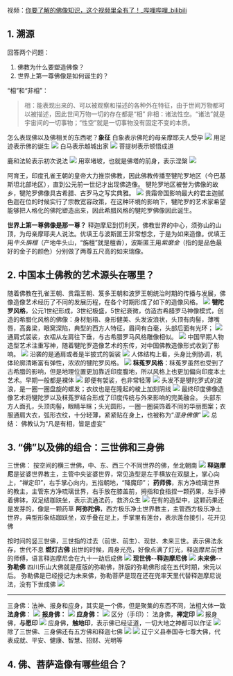 
视频：[你要了解的佛像知识，这个视频里全有了！\_哔哩哔哩\_bilibili](https://www.bilibili.com/video/BV1nADEYHEx3)

## 1. 溯源

回答两个问题：
1. 佛教为什么要塑造佛像？
2. 世界上第一尊佛像是如何诞生的？

“相”和“非相”：
> 相：能表现出来的、可以被观察和描述的各种外在特征，由于世间万物都可以被描述，因此世间万物一切的存在都是“相”
> 非相：诸法性空。“诸法”就是宇宙间的一切事物；“性空”就是一切事物没有固定不变的本质。


怎么表现佛以及佛相关的东西呢？**象征**
白象表示佛陀的母亲摩耶夫人受孕
![](misc/attachments/5b73df0e4c9b8e058bd68487c9bdfc92_MD5.jpeg)
用足迹表示佛的诞生
![](misc/attachments/c20233cc03356d3329fc6721fe2179bf_MD5.jpeg)
白马表示越城出家
![](misc/attachments/0095cd62b670d956e6a23eca2e71f961_MD5.jpeg)
菩提树表示顿悟成道

鹿和法轮表示初次说法
![](misc/attachments/81342c00096c804d60f04893e3062fa8_MD5.jpeg)
用窣堵坡，也就是佛塔的前身，表示涅槃
![](misc/attachments/a173c39c07ce97faafd9470b35a15cdb_MD5.jpeg)

阿育王，印度孔雀王朝的皇帝大力推崇佛教，因此佛教传播至犍陀罗地区（今巴基斯坦北部地区），直到公元前一世纪才出现佛造像。
犍陀罗地区被誉为佛像的故乡，犍陀罗佛像具古希腊、古罗马之写实典雅。
![](misc/attachments/9bca832728f976cd17ba32dad91c59ad_MD5.jpeg)
贵霜帝国影响最大的君主迦腻色迦在位的时候实行了宗教宽容政策，在这种环境的影响下，犍陀罗的艺术家希望能够把人格化的佛陀塑造出来，因此希腊风格的犍陀罗佛像因此诞生。

**世界上第一尊佛像是那一尊？**
释迦摩尼到忉利天，佛教世界的中心，须弥山的山顶，为母亲摩耶夫人说法。优填王与波斯匿王非常想念，于是为如来造像。优填王用*牛头旃檀*（产地牛头山，“旃檀”就是檀香），波斯匿王用*紫磨金*（指的是品色最好的金子的颜色）分别做了两尊五尺高的如来瑞像。

## 2. 中国本土佛教的艺术源头在哪里？
随着佛教在孔雀王朝、贵霜王朝、笈多王朝和波罗王朝统治时期的传播与发展，佛像造像艺术经历了不同的发展历程，在各个时期形成了如下的造像风格。
![](misc/attachments/d537b8a3903c8c3b3bf58939ad156035_MD5.jpeg)
**犍陀罗风格**，公元1世纪形成，3世纪极盛，5世纪衰微，仿造古希腊罗马神像模式，创造的希腊化风格的佛像：身材魁梧、身形健美、头发波浪状，头顶有肉髻，薄嘴唇，高鼻梁，眼窝深陷，典型的西方人特征，眉间有白毫，头部后面有光环；
![](misc/attachments/37536f1a17b75ea6d585c2f569f7b2fc_MD5.jpeg)
通肩式袈裟，衣褶从左肩往下垂，与古希腊罗马风格雕像相似。
![](misc/attachments/12a6393ff793ece37d93a8e7d06f94e7_MD5.jpeg)
中国早期人物造型艺术注重写神，随着犍陀罗造像艺术的东传，对中国佛教造像形式收到了影响。
![](misc/attachments/751db6fbf29eb6a4e1f65424da9dd49e_MD5.jpeg)
沿袭的是通肩或者是半披式的袈裟
![](misc/attachments/e8ae45fe8fb98420e95bc2e530b2678b_MD5.jpeg)
人体结构上看，头身比例协调，机体轮廓清晰富有弹性，浓浓的犍陀罗风格。
![](misc/attachments/4cca8f3598097e8b966ee165f45caabc_MD5.jpeg)
**秣菟罗风格**：秣菟罗虽然也受到了古希腊的影响，但是地理位置更加靠近印度腹地，所以风格上也更加偏向印度本土艺术。早期一般都是裸体
![](misc/attachments/dc0585f54b9fcab4f5b66c9f21b8a526_MD5.jpeg)
即便有袈裟，也非常轻薄
![](misc/attachments/00b237f2aa537a3d764815689e40be0a_MD5.jpeg)
头发不是犍陀罗式的波浪，是一圈一圈盘旋的螺发；衣纹也是在隆起的棱上加刻阴线
![](misc/attachments/84727ac2f249fcd8e1d2feebbed389e7_MD5.jpeg)
最终印度佛像造像艺术将犍陀罗以及秣菟罗结合形成了印度传统与外来影响的完美融合。
头部东方人面孔，头顶肉髻，眼睛半眯；头光圆形，一圈一圈装饰着不同的华丽图案；衣服通肩大衣，弧形衣纹，十分轻薄，紧紧贴在身上，也被称为“*湿身佛像*”
![](misc/attachments/cd13e28f49fca9caaf6b340b1c80e5a7_MD5.jpeg)
总结：
佛教认为“凡是有相，皆是虚妄”

## 3. “佛”以及佛的组合：三世佛和三身佛
三世佛：
按空间的横三世佛，中、东、西三个不同世界的佛，坐北朝南
![](misc/attachments/e97d87680e197b6bf023e6564f23b3d7_MD5.jpeg)
**释迦摩尼**是娑婆世界教主，主管中央娑婆世界，常见造型是左手横放在双腿上，掌心向上，“禅定印”，右手掌心向内，五指朝地，“降魔印”；
**药师佛**，东方净琉璃世界的教主，主管东方净琉璃世界，右手放在膝盖前，拇指和食指捏一颗药果，左手捧着佛钵，双足结跏趺坐，表示流通法药，救济众生
![](misc/attachments/906b78ba2f4512b723b8b3e85cc822b4_MD5.jpeg)
在有的造型中，这颗药果还是发芽的，像是一颗药草
**阿弥陀佛**，西方极乐净土世界教主，主管西方极乐净土世界，典型形象结跏趺坐，双手叠在足上，手掌里有莲台，表示莲台接引，花开见佛

按时间的竖三世佛，三世指的过去（前世、前生）、现世、未来三世。表示佛法永存，世代不息
**燃灯古佛** 出世的时候，周身光亮，好像点满了灯光，释迦摩尼前世的师傅，语言释迦摩尼会在九十一劫后成佛
![](misc/attachments/4b6b0c54eb364f48ec17664b6505e085_MD5.jpeg)
**现世佛--释迦摩尼佛**
![](misc/attachments/59e8b771f2c4aa7f8c0bbc0b373e75d9_MD5.jpeg)
**未来佛--弥勒佛**
四川乐山大佛就是瘦版的弥勒佛，胖版的弥勒佛形成在五代时期，宋元以后。
弥勒佛是已经授记为未来佛，弥勒菩萨是现在还在兜率天里代替释迦摩尼说法，没有下世成佛
![](misc/attachments/aad27117e5d41630fa7d43860b04647e_MD5.jpeg)

---
三身佛：法神、报身和应身，其实是一个佛，但是聚集的东西不同，法相大体一致
**法身佛**：
![](misc/attachments/e96eab523e49461a72d2956e595f5158_MD5.jpeg)
**报身佛：**
![](misc/attachments/6b2be5f98b5c91ffe88c57e7c1128236_MD5.jpeg)
**应身佛：**
![](misc/attachments/55ec75ec3529d665905754162c98bfd7_MD5.jpeg)
区分（手印）：
法身佛，**禅定印**
![](misc/attachments/0808280c405008e17428075d7f268115_MD5.jpeg)
报身佛，**与愿印**
![](misc/attachments/171effc0e936167613a8f2c5180dbf8c_MD5.jpeg)
应身佛，**触地印**，表示佛已经证道，一切大地之神都可以作证
![](misc/attachments/287d06e9eaa3d724fc419fd04906dfbe_MD5.jpeg)
除了三世佛、三身佛还有五方佛和释迦七佛
![](misc/attachments/5c4ce9a6cbac44e794fd29a05d018daf_MD5.jpeg)
![](misc/attachments/c784b18b1108ee4725c75bc1cded7b1f_MD5.jpeg)
辽宁义县奉国寺七尊大佛，代表成就、平安、健康、智慧、招财、光明等

## 4. 佛、菩萨造像有哪些组合？
